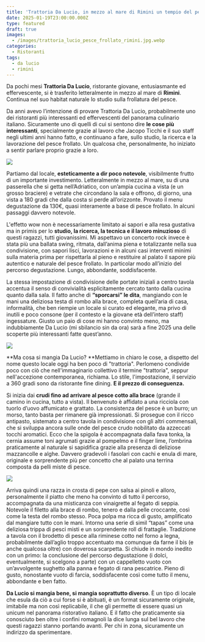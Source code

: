 ```yaml
---
title: 'Trattoria Da Lucio, in mezzo al mare di Rimini un tempio del pesce frollato'
date: 2025-01-19T23:00:00.000Z
type: featured
draft: true
images:
  - /images/trattoria_lucio_pesce_frollato_rimini.jpg.webp
categories:
  - Ristoranti
tags:
  - da lucio
  - rimini
---
```


Da pochi mesi **Trattoria Da Lucio**, ristorante giovane, entusiasmante ed effervescente, si è trasferito letteralmente in mezzo al mare di **Rimini**. Continua nel suo habitat naturale lo studio sulla frollatura del pesce.

Da anni avevo l’intenzione di provare Trattoria Da Lucio, probabilmente uno dei ristoranti più interessanti ed effervescenti del panorama culinario italiano. Sicuramente uno di quelli di cui si sentono dire **le cose più interessanti**, specialmente grazie al lavoro che Jacopo Ticchi e il suo staff negli ultimi anni hanno fatto, e continuano a fare, sullo studio, la ricerca e la lavorazione del pesce frollato. Un qualcosa che, personalmente, ho iniziato a sentir parlare proprio grazie a loro.

![](/images/trattoria_lucio_rimini_sala_ingresso.jpg.webp)

Partiamo dal locale, **esteticamente a dir poco notevole**, visibilmente frutto di un importante investimento. Letteralmente in mezzo al mare, su di una passerella che si getta nell’Adriatico, con un’ampia cucina a vista (e un grosso braciere) e vetrate che circondano la sala e offrono, di giorno, una vista a 180 gradi che dalla costa si perde all’orizzonte. Provato il menu degustazione da 130€, quasi interamente a base di pesce frollato. In alcuni passaggi davvero notevole.

L'effetto wow non è necessariamente limitato ai sapori e alla resa gustativa ma in primis per lo **studio, la ricerca, la tecnica e il lavoro minuzioso** di questi ragazzi, tutti giovanissimi. Mi aspettavo un concerto rock invece è stata più una ballata swing, ritmata, dall’anima piena e totalizzante nella sua condivisione, con sapori lisci, lavorazioni e in alcuni casi interventi minimi sulla materia prima per rispettarla al pieno e restituire al palato il sapore più autentico e naturale del pesce frollato. In particolar modo all’inizio del percorso degustazione. Lungo, abbondante, soddisfacente.

La stessa impostazione di condivisione delle portate iniziali a centro tavola accentua il senso di convivialità esplicitamente cercato tanto dalla cucina quanto dalla sala. Il fatto anche di **“sporcarsi” le dita**, mangiando con le mani una deliziosa testa di rombo alla brace, completa quell’aria di casa, informalità, che ben riempie un locale sì curato ed elegante, ma privo di inutili e poco consone (per il contesto e la giovane età dell’intero staff) ingessature. Giusto un paio di cose mi hanno convinto meno, ma indubbiamente Da Lucio (mi sbilancio sin da ora) sarà a fine 2025 una delle scoperte più interessanti fatte quest’anno.

![](/images/trattoria_lucio_rimini_pesce_frollato_jacopo_ticchi_alessandro_creta.jpg.webp)

**Ma cosa si mangia Da Lucio? **Mettiamo in chiaro le cose, a dispetto del nome questo locale oggi ha ben poco di "trattoria". Perlomeno condivide poco con ciò che nell'immaginario collettivo il termine "trattoria", seppur nell'accezione contemporanea, richiama. Lo stile, l'impostazione, il servizio a 360 gradi sono da ristorante fine dining. **E il prezzo di conseguenza.**

Si inizia dai **crudi fino ad arrivare al pesce cotto alla brace** (grande il camino in cucina, tutto a vista). Il benvenuto è affidato a una ricciola con tuorlo d’uovo affumicato e grattato. La consistenza del pesce è un burro; un morso, tanto basta per rimanere già impressionati. Si prosegue con il ricco antipasto, sistemato a centro tavola in condivisione con gli altri commensali, che si sviluppa ancora sulle onde del pesce crudo nobilitato da azzeccati tocchi aromatici. Ecco che la spigola è accompagnata dalla fava tonka, la cernia assume toni agrumati grazie al pompelmo e il finger lime, l’ombrina praticamente al naturale si sapidifica grazie alla presenza di deliziose mazzancolle e alghe. Davvero gradevoli i fasolari con cachi e enula di mare, originale e sorprendente più per concetto che al palato una terrina composta da pelli miste di pesce.

![](/images/trattoria_lucio_benvenuto_menu_degustazione_jacopo_ticchi_alessandro_creta.jpg.webp)

Arriva quindi una razza in crosta di pepe con salsa ai pinoli e alloro, personalmente il piatto che meno ha convinto di tutto il percorso, accompagnata da una misticanza con vinaigrette al fegato di seppia. Notevole il filetto alla brace di rombo, tenero e dalla pelle croccante, così come la testa del rombo stesso. Poca polpa ma ricca di gusto, amplificato dal mangiare tutto con le mani. Intorno una serie di simil “tapas” come una deliziosa trippa di pesci misti e un sorprendente roll di frattaglie. Tradizione a tavola con il brodetto di pesce alla riminese cotto nel forno a legna, probabilmente dall’aglio troppo accentuato ma comunque da farne il bis (e anche qualcosa oltre) con doverosa scarpetta. Si chiude in mondo inedito con un primo: la conclusione del percorso degustazione (i dolci, eventualmente, si scelgono a parte) con un cappelletto vuoto con un’avvolgente sughetto alla panna e fegato di rana pescatrice. Pieno di gusto, nonostante vuoto di farcia, soddisfacente così come tutto il menu, abbondante e ben fatto.

**Da Lucio si mangia bene, si mangia soprattutto diverso**. È un tipo di locale che esula da ciò a cui forse si è abituati, è un format sicuramente originale, imitabile ma non così replicabile, il che gli permette di essere quasi un unicum nel panorama ristorativo italiano. E il fatto che praticamente sia conosciuto ben oltre i confini romagnoli la dice lunga sul bel lavoro che questi ragazzi stanno portando avanti. Per chi in zona, sicuramente un indirizzo da sperimentare.
